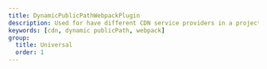 ```yaml
---
title: DynamicPublicPathWebpackPlugin
description: Used for have different CDN service providers in a project.
keywords: [cdn, dynamic publicPath, webpack]
group:
  title: Universal
  order: 1
---
```


<embed-project src="@dumlj/dynamic-public-path-webpack-plugin"></embed-project>
